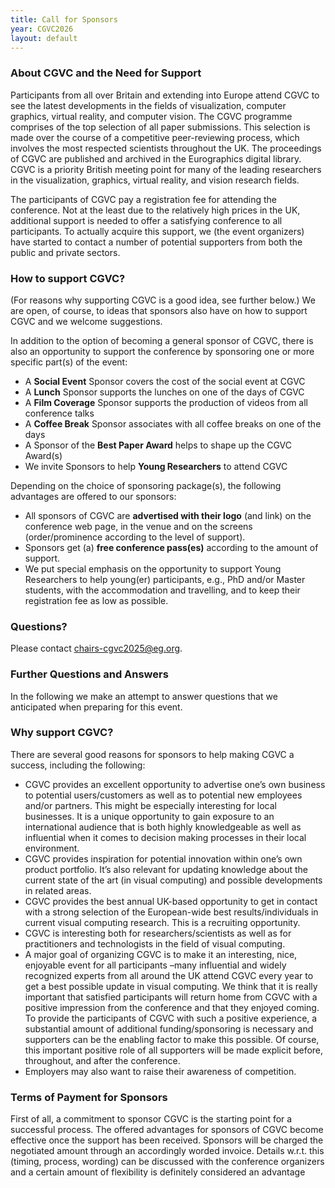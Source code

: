 ```yaml
---
title: Call for Sponsors
year: CGVC2026
layout: default
---
```


### About CGVC and the Need for Support

Participants from all over Britain and extending into Europe attend CGVC to see the latest developments in the fields of visualization, computer graphics, virtual reality, and computer vision. The CGVC programme comprises of the top selection of all paper submissions. This selection is made over the course of a competitive peer-reviewing process, which involves the most respected scientists throughout the UK. The proceedings of CGVC are published and archived in the Eurographics digital library. CGVC is a priority British meeting point for many of the leading researchers in the visualization, graphics, virtual reality, and vision research fields.

The participants of CGVC pay a registration fee for attending the conference. Not at the least due to the relatively high prices in the UK, additional support is needed to offer a satisfying conference to all participants. To actually acquire this support, we (the event organizers) have started to contact a number of potential supporters from both the public and private sectors.

### How to support CGVC?

(For reasons why supporting CGVC is a good idea, see further below.) We are open, of course, to ideas that sponsors also have on how to support CGVC and we welcome suggestions.

In addition to the option of becoming a general sponsor of CGVC, there is also an opportunity to support the conference by sponsoring one or more specific part(s) of the event:

- A **Social Event** Sponsor covers the cost of the social event at CGVC
- A **Lunch** Sponsor supports the lunches on one of the days of CGVC
- A **Film Coverage** Sponsor supports the production of videos from all conference talks
- A **Coffee Break** Sponsor associates with all coffee breaks on one of the days
- A Sponsor of the **Best Paper Award** helps to shape up the CGVC Award(s)
- We invite Sponsors to help **Young Researchers** to attend CGVC

Depending on the choice of sponsoring package(s), the following advantages are offered to our sponsors:

- All sponsors of CGVC are **advertised with their logo** (and link) on the conference web page, in the venue and on the screens (order/prominence according to the level of support).
- Sponsors get (a) **free conference pass(es)** according to the amount of support.
- We put special emphasis on the opportunity to support Young Researchers to help young(er) participants, e.g., PhD and/or Master students, with the accommodation and travelling, and to keep their registration fee as low as possible.

### Questions?

Please contact [chairs-cgvc2025@eg.org](mailto:chairs-cgvc2025@eg.org).

### Further Questions and Answers

In the following we make an attempt to answer questions that we anticipated when preparing for this event.

### Why support CGVC?

There are several good reasons for sponsors to help making CGVC a success,
including the following:

- CGVC provides an excellent opportunity to advertise one’s own business to potential users/customers as well as to potential new employees and/or partners. This might be especially interesting for local businesses. It is a unique opportunity to gain exposure to an international audience that is both highly knowledgeable as well as influential when it comes to decision making processes in their local environment.
- CGVC provides inspiration for potential innovation within one’s own product portfolio. It’s also relevant for updating knowledge about the current state of the art (in visual computing) and possible developments in related areas.
- CGVC provides the best annual UK-based opportunity to get in contact with a strong selection of the European-wide best results/individuals in current visual computing research. This is a recruiting opportunity.
- CGVC is interesting both for researchers/scientists as well as for practitioners and technologists in the field of visual computing.
- A major goal of organizing CGVC is to make it an interesting, nice, enjoyable event for all participants –many influential and widely recognized experts from all around the UK attend CGVC every year to get a best possible update in visual computing. We think that it is really important that satisfied participants will return home from CGVC with a positive impression from the conference and that they enjoyed coming. To provide the participants of CGVC with such a positive experience, a substantial amount of additional funding/sponsoring is necessary and supporters can be the enabling factor to make this possible. Of course, this important positive role of all supporters will be made explicit before, throughout, and after the conference.
- Employers may also want to raise their awareness of competition.

### Terms of Payment for Sponsors

First of all, a commitment to sponsor CGVC is the starting point for a successful process. The offered advantages for sponsors of CGVC become effective once the support has been received. Sponsors will be charged the negotiated amount through an accordingly worded invoice. Details w.r.t. this (timing, process, wording) can be discussed with the conference organizers and a certain amount of flexibility is definitely considered an advantage
